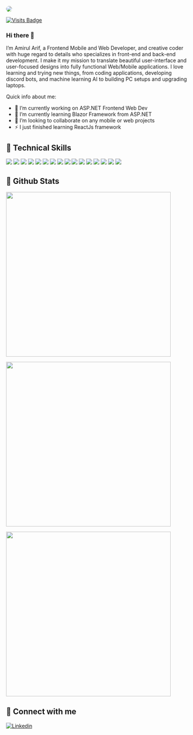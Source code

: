 <img height=auto width=auto align="center" src="https://github.com/Amirularif/Amirularif/assets/57553676/1a970bb3-e4fb-41cd-acf7-baa60f649e43" style="border-radius: 15px;" />

<p></p>

[![Visits Badge](https://badges.pufler.dev/visits/Amirularif/Amirularif)](https:Amirularif.dev)

### Hi there 👋
I’m Amirul Arif, a Frontend Mobile and Web Developer, and creative coder with huge regard to details who specializes in front-end and back-end development. I make it my mission to translate beautiful user-interface and user-focused designs into fully functional Web/Mobile applications. I love learning and trying new things, from coding applications, developing discord bots, and machine learning AI to building PC setups and upgrading laptops. 

Quick info about me:

- 🔭 I’m currently working on ASP.NET Frontend Web Dev
- 🌱 I’m currently learning Blazor Framework from ASP.NET
- 👯 I’m looking to collaborate on any mobile or web projects
- ⚡ I just finished learning ReactJs framework

## 💼 Technical Skills

![](https://img.shields.io/badge/Code-ASP.NET-informational?style=flat-square&logo=.net&logoColor=white&color=purple)
![](https://img.shields.io/badge/Code-Flutter-informational?style=flat-square&logo=flutter&logoColor=white&color=blue)
![](https://img.shields.io/badge/Code-Javascript-informational?style=flat-square&logo=javascript&logoColor=white&color=yellow)
![](https://img.shields.io/badge/Code-React-informational?style=flat-square&logo=react&logoColor=white&color=blue)
![](https://img.shields.io/badge/Code-Blazor-informational?style=flat-square&logo=blazor&logoColor=white&color=blueviolet)
![](https://img.shields.io/badge/Code-HTML-informational?style=flat-square&logo=html5&logoColor=white&color=critical)
![](https://img.shields.io/badge/Code-Unity-informational?style=flat-square&logo=unity&logoColor=white&color=lightgrey)
![](https://img.shields.io/badge/Code-Tensorflow-informational?style=flat-square&logo=tensorflow&logoColor=white&color=orange)
![](https://img.shields.io/badge/Style-CSS-informational?style=flat-square&logo=css3&logoColor=white&color=informational)
![](https://img.shields.io/badge/Style-Bootstrap-informational?style=flat-square&logo=bootstrap&logoColor=white&color=563D7C)
![](https://img.shields.io/badge/Database-MongoDB-informational?style=flat-square&logo=mongodb&logoColor=white&color=darkgreen)
![](https://img.shields.io/badge/Database-Firebase-informational?style=flat-square&logo=firebase&logoColor=white&color=orange)
![](https://img.shields.io/badge/UI-Figma-informational?style=flat-square&logo=figma&logoColor=white&color=blueviolet)
![](https://img.shields.io/badge/UI-Canva-informational?style=flat-square&logo=canva&logoColor=white&color=blue)
![](https://img.shields.io/badge/UI-AdobeXD-informational?style=flat-square&logo=adobexd&logoColor=white&color=blueviolet)
![](https://img.shields.io/badge/VC-Git-informational?style=flat-square&logo=git&logoColor=white&color=critical)

## 🚀 Github Stats
<!-- <a href="https://github.com/Amirularif">
  <img height=220 width=auto align="center" style="margin-top:10px" padding=10px src="https://github-readme-stats.vercel.app/api?username=Amirularif&show_icons=true&line_height=27&count_private=true&title_color=ffffff&text_color=c9cacc&icon_color=4AB097&bg_color=1A2B34" alt="Amirul arif's GitHub Stats" />
</a>
-->
<a href="https://github.com/Amirularif">
  <img width=450px align="center" padding=10px src="https://github-readme-stats.vercel.app/api?username=Amirularif&theme=vue-dark&show_icons=true&hide_border=true&count_private=true&border_radius=12" />
</a>

<p></p>

<a href="https://github.com/Amirularif">
  <img width=450px align="center" padding=10px src="https://github-readme-streak-stats.herokuapp.com/?user=Amirularif&theme=vue-dark&hide_border=true&border_radius=12" />
</a>

<p></p>

<a href="https://github.com/Amirularif">
  <img width=450px align="center" padding=10px src="https://github-readme-stats.vercel.app/api/top-langs/?username=Amirularif&theme=vue-dark&show_icons=true&hide_border=true&layout=compact&count_private=true&border_radius=12" />
</a>

<!--
![Amirularif's Stats](https://github-readme-stats.vercel.app/api?username=Amirularif&theme=vue-dark&show_icons=true&hide_border=true&count_private=true)

<p></p>

![Amirularif's Streak](https://github-readme-streak-stats.herokuapp.com/?user=Amirularif&theme=vue-dark&hide_border=true)

<p></p>

![Amirularif's Top Languages](https://github-readme-stats.vercel.app/api/top-langs/?username=Amirularif&theme=vue-dark&show_icons=true&hide_border=true&layout=compact&count_private=true)
-->

## 🤝 Connect with me

[![Linkedin](https://img.shields.io/badge/Linkedin-0077b5?style=for-the-badge&logo=Linkedin&logoColor=white&color=0D76A8)](https://www.linkedin.com/in/amirul-arif-gg)
